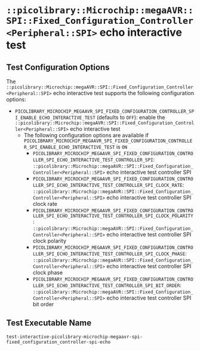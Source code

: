 # `::picolibrary::Microchip::megaAVR::SPI::Fixed_Configuration_Controller<Peripheral::SPI>` echo interactive test

## Test Configuration Options
The
`::picolibrary::Microchip::megaAVR::SPI::Fixed_Configuration_Controller<Peripheral::SPI>`
echo interactive test supports the following configuration options:
- `PICOLIBRARY_MICROCHIP_MEGAAVR_SPI_FIXED_CONFIGURATION_CONTROLLER_SPI_ENABLE_ECHO_INTERACTIVE_TEST`
  (defaults to `OFF`): enable the
  `::picolibrary::Microchip::megaAVR::SPI::Fixed_Configuration_Controller<Peripheral::SPI>`
  echo interactive test
    - The following configuration options are available if
      `PICOLIBRARY_MICROCHIP_MEGAAVR_SPI_FIXED_CONFIGURATION_CONTROLLER_SPI_ENABLE_ECHO_INTERACTIVE_TEST`
      is `ON`
        - `PICOLIBRARY_MICROCHIP_MEGAAVR_SPI_FIXED_CONFIGURATION_CONTROLLER_SPI_ECHO_INTERACTIVE_TEST_CONTROLLER_SPI`:
          `::picolibrary::Microchip::megaAVR::SPI::Fixed_Configuration_Controller<Peripheral::SPI>`
          echo interactive test controller SPI
        - `PICOLIBRARY_MICROCHIP_MEGAAVR_SPI_FIXED_CONFIGURATION_CONTROLLER_SPI_ECHO_INTERACTIVE_TEST_CONTROLLER_SPI_CLOCK_RATE`:
          `::picolibrary::Microchip::megaAVR::SPI::Fixed_Configuration_Controller<Peripheral::SPI>`
          echo interactive test controller SPI clock rate
        - `PICOLIBRARY_MICROCHIP_MEGAAVR_SPI_FIXED_CONFIGURATION_CONTROLLER_SPI_ECHO_INTERACTIVE_TEST_CONTROLLER_SPI_CLOCK_POLARITY`:
          `::picolibrary::Microchip::megaAVR::SPI::Fixed_Configuration_Controller<Peripheral::SPI>`
          echo interactive test controller SPI clock polarity
        - `PICOLIBRARY_MICROCHIP_MEGAAVR_SPI_FIXED_CONFIGURATION_CONTROLLER_SPI_ECHO_INTERACTIVE_TEST_CONTROLLER_SPI_CLOCK_PHASE`:
          `::picolibrary::Microchip::megaAVR::SPI::Fixed_Configuration_Controller<Peripheral::SPI>`
          echo interactive test controller SPI clock phase
        - `PICOLIBRARY_MICROCHIP_MEGAAVR_SPI_FIXED_CONFIGURATION_CONTROLLER_SPI_ECHO_INTERACTIVE_TEST_CONTROLLER_SPI_BIT_ORDER`:
          `::picolibrary::Microchip::megaAVR::SPI::Fixed_Configuration_Controller<Peripheral::SPI>`
          echo interactive test controller SPI bit order

## Test Executable Name
`test-interactive-picolibrary-microchip-megaavr-spi-fixed_configuration_controller-spi-echo`
